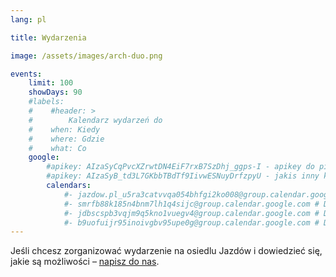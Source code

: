```yaml
---
lang: pl

title: Wydarzenia

image: /assets/images/arch-duo.png

events:
    limit: 100
    showDays: 90
    #labels:
    #    #header: >
    #        Kalendarz wydarzeń do
    #    when: Kiedy
    #    where: Gdzie
    #    what: Co
    google:
        #apikey: AIzaSyCqPvcXZrwtDN4EiF7rxB7SzDhj_ggps-I - apikey do pierwszego kalendarza
        #apikey: AIzaSyB_td3L7GKbbTBdTf9IivwESNuyDrfzpyU - jakis inny kalendarz
        calendars:
            #- jazdow.pl_u5ra3catvvqa054bhfgi2ko008@group.calendar.google.com # PM NA Trawie
            #- smrfb88k185n4bnm7lh1q4sijc@group.calendar.google.com # Domek A
            #- jdbscspb3vqjm9q5kno1vuegv4@group.calendar.google.com # Domek B
            #- b9uofuijr95inoivgbv95upe0g@group.calendar.google.com # Domek C
---
```

<!--
W domkach fińskich działa wiele organizacji, oferujących ciekawe wydarzenia. Zobacz co dzieje się na Jazdowie w najbliższych dniach.
-->

Jeśli chcesz zorganizować wydarzenie na osiedlu Jazdów i dowiedzieć się, jakie są możliwości – [napisz do nas](#page-footer).
